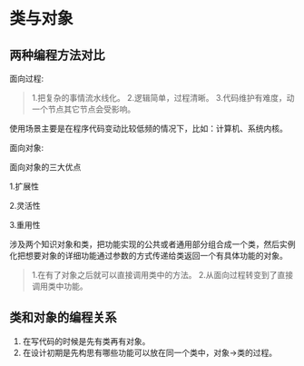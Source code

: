 # 类与对象

## 两种编程方法对比

面向过程:
> 1.把复杂的事情流水线化。
> 2.逻辑简单，过程清晰。
> 3.代码维护有难度，动一个节点其它节点会受影响。

使用场景主要是在程序代码变动比较低频的情况下，比如：计算机、系统内核。


面向对象:

面向对象的三大优点

1.扩展性 

2.灵活性 

3.重用性 

涉及两个知识对象和类，把功能实现的公共或者通用部分组合成一个类，然后实例化把想要对象的详细功能通过参数的方式传递给类返回一个有具体功能的对象。

> 1.在有了对象之后就可以直接调用类中的方法。
> 2.从面向过程转变到了直接调用类中功能。
> 

## 类和对象的编程关系

1. 在写代码的时候是先有类再有对象。
2. 在设计初期是先构思有哪些功能可以放在同一个类中，对象->类的过程。

